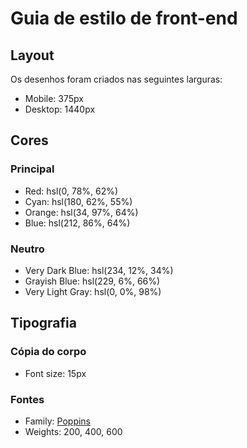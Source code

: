 # Guia de estilo de front-end

## Layout

Os desenhos foram criados nas seguintes larguras:

- Mobile: 375px
- Desktop: 1440px

## Cores

### Principal

- Red: hsl(0, 78%, 62%)
- Cyan: hsl(180, 62%, 55%)
- Orange: hsl(34, 97%, 64%)
- Blue: hsl(212, 86%, 64%)

### Neutro

- Very Dark Blue: hsl(234, 12%, 34%)
- Grayish Blue: hsl(229, 6%, 66%)
- Very Light Gray: hsl(0, 0%, 98%)


## Tipografia

### Cópia do corpo

- Font size: 15px

### Fontes

- Family: [Poppins](https://fonts.google.com/specimen/Poppins)
- Weights: 200, 400, 600
